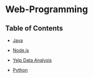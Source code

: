 # Web-Programming

## Table of Contents

* [Java](https://github.com/jShawnTsui/Web-Programming/tree/master/JAVA)  

* [Node.js](https://github.com/jShawnTsui/Web-Programming/tree/master/JavaScript)  
 * [Yelp Data Analysis](https://github.com/jShawnTsui/Web-Programming/tree/master/JavaScript/NodeJS/YelpDataAnalysis)

* [Python](https://github.com/jShawnTsui/Web-Programming/tree/master/Python)